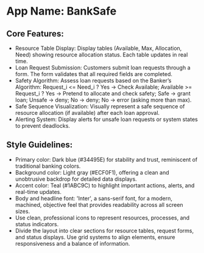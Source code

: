 # **App Name**: BankSafe

## Core Features:

- Resource Table Display: Display tables (Available, Max, Allocation, Need) showing resource allocation status. Each table updates in real time.
- Loan Request Submission: Customers submit loan requests through a form. The form validates that all required fields are completed.
- Safety Algorithm: Assess loan requests based on the Banker’s Algorithm: Request_i <= Need_i ? Yes -> Check Available; Available >= Request_i ? Yes -> Pretend to allocate and check safety; Safe -> grant loan; Unsafe -> deny; No -> deny; No -> error (asking more than max).
- Safe Sequence Visualization: Visually represent a safe sequence of resource allocation (if available) after each loan approval.
- Alerting System: Display alerts for unsafe loan requests or system states to prevent deadlocks.

## Style Guidelines:

- Primary color: Dark blue (#34495E) for stability and trust, reminiscent of traditional banking colors.
- Background color: Light gray (#ECF0F1), offering a clean and unobtrusive backdrop for detailed data displays.
- Accent color: Teal (#1ABC9C) to highlight important actions, alerts, and real-time updates.
- Body and headline font: 'Inter', a sans-serif font, for a modern, machined, objective feel that provides readability across all screen sizes.
- Use clean, professional icons to represent resources, processes, and status indicators.
- Divide the layout into clear sections for resource tables, request forms, and status displays. Use grid systems to align elements, ensure responsiveness and a balance of information.